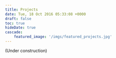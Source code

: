 ```yaml
---
title: Projects
date: Tue, 18 Oct 2016 05:33:08 +0000
draft: false
toc: true
hideDate: true
cascade:
    featured_image: '/imgs/featured_projects.jpg'
---
```


(Under construction)
